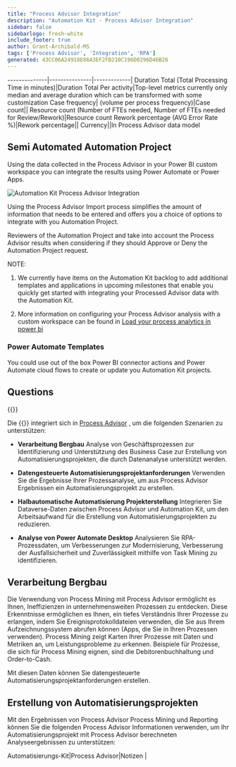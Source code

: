 ```yaml
---
title: "Process Advisor Integration"
description: "Automation Kit - Process Advisor Integration"
sidebar: false
sidebarlogo: fresh-white
include_footer: true
author: Grant-Archibald-MS
tags: ['Process Advisor', 'Integration', 'RPA']
generated: 43CC06A24918E86A3EF2FB210C196D0296D46B26
---
```

--------------|---------------|-------------|
Duration Total (Total Processing Time in minutes)|Duration Total Per activity|Top-level metrics currently only median and average duration which can be transformed with some customization
Case frequency| (volume per process frequency)|Case count||
Resource count (Number of FTEs needed, Number of FTEs needed for Review/Rework)|Resource count
Rework percentage (AVG Error Rate %)|Rework percentage||
Currency||In Process Advisor data model

## Semi Automated Automation Project

Using the data collected in the Process Advisor in your Power BI custom workspace you can integrate the results using Power Automate or Power Apps.

![Automation Kit Process Advisor Integration](/images/illustrations/process-advisor-integration.svg)

Using the Process Advisor Import process simplifies the amount of information that needs to be entered and offers you a choice of options to integrate with you Automation Project.

Reviewers of the Automation Project and take into account the Process Advisor results when considering if they should Approve or Deny the Automation Project request.

NOTE:

1. We currently have items on the Automation Kit backlog to add additional templates and applications in upcoming milestones that enable you quickly get started with integrating your Processed Advisor data with the Automation Kit.

2. More information on configuring your Process Advisor analysis with a custom workspace can be found in [Load your process analytics in power bi](https://learn.microsoft.com/power-automate/process-mining-pbi-workspace#load-your-process-analytics-in-power-bi)

### Power Automate Templates

You could use out of the box Power BI connector actions and Power Automate cloud flows to create or update you Automation Kit projects.

## Questions

{{<questions name="/content/en-us/backlog/process-advisor-integration.json" completed="Thank you for completing Process Advisor questions" showNavigationButtons=false >}}

Die {{<product-name>}} integriert sich in [Process Advisor](https://learn.microsoft.com/power-automate/process-advisor-overview) , um die folgenden Szenarien zu unterstützen:

- **Verarbeitung Bergbau** Analyse von Geschäftsprozessen zur Identifizierung und Unterstützung des Business Case zur Erstellung von Automatisierungsprojekten, die durch Datenanalyse unterstützt werden.

- **Datengesteuerte Automatisierungsprojektanforderungen** Verwenden Sie die Ergebnisse Ihrer Prozessanalyse, um aus Process Advisor Ergebnissen ein Automatisierungsprojekt zu erstellen.

- **Halbautomatische Automatisierung Projekterstellung** Integrieren Sie Dataverse-Daten zwischen Process Advisor und Automation Kit, um den Arbeitsaufwand für die Erstellung von Automatisierungsprojekten zu reduzieren.

- **Analyse von Power Automate Desktop** Analysieren Sie RPA-Prozessdaten, um Verbesserungen zur Modernisierung, Verbesserung der Ausfallsicherheit und Zuverlässigkeit mithilfe von Task Mining zu identifizieren.

## Verarbeitung Bergbau

Die Verwendung von Process Mining mit Process Advisor ermöglicht es Ihnen, Ineffizienzen in unternehmensweiten Prozessen zu entdecken. Diese Erkenntnisse ermöglichen es Ihnen, ein tiefes Verständnis Ihrer Prozesse zu erlangen, indem Sie Ereignisprotokolldateien verwenden, die Sie aus Ihrem Aufzeichnungssystem abrufen können (Apps, die Sie in Ihren Prozessen verwenden). Process Mining zeigt Karten Ihrer Prozesse mit Daten und Metriken an, um Leistungsprobleme zu erkennen. Beispiele für Prozesse, die sich für Process Mining eignen, sind die Debitorenbuchhaltung und Order-to-Cash.

Mit diesen Daten können Sie datengesteuerte Automatisierungsprojektanforderungen erstellen.

## Erstellung von Automatisierungsprojekten

Mit den Ergebnissen von Process Advisor Process Mining und Reporting können Sie die folgenden Process Advisor Informationen verwenden, um Ihr Automatisierungsprojekt mit Process Advisor berechneten Analyseergebnissen zu unterstützen:

Automatisierungs-Kit|Process Advisor|Notizen        |
